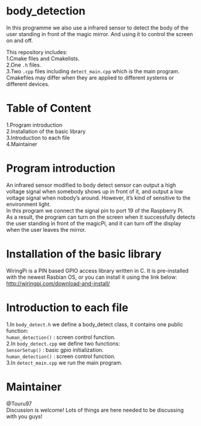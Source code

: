 # body_detection
In this programme we also use a infrared sensor to detect the body of the user standing in front of the magic mirror. And using it to control the screen on and off.

This repository includes:<br>
1.Cmake files and Cmakelists.<br>
2.One `.h` files.<br>
3.Two `.cpp` files including `detect_main.cpp` which is the main program.<br>
Cmakefiles may differ when they are applied to different systems or different devices.<br>

# Table of Content
  1.Program introduction<br>
  2.Installation of the basic library<br>
  3.Introduction to each file<br>
  4.Maintainer<br>

# Program introduction
An infrared sensor modified to body detect sensor can output a high voltage signal when somebody shows up in front of it, and output a low voltage signal when nobody’s around. However, it’s kind of sensitive to the environment light. <br>
In this program we connect the signal pin to port 19 of the Raspberry Pi.<br>
As a result, the program can turn on the screen when it successfully detects the user standing in front of the magicPi, and it can turn off the display when the user leaves the mirror.<br>
# Installation of the basic library
WiringPi is a PIN based GPIO access library written in C. It is pre-installed with the newest Rasbian OS, or you can install it using the link below:<br>
http://wiringpi.com/download-and-install/

# Introduction to each file 
1.In `body_detect.h` we define a body_detect class, it contains one public function:<br>
`human_detection()` : screen control function.<br>
2.In `body_detect.cpp` we define two functions:<br>
`SensorSetup()` : basic gpio initialization.<br>
`human_detection()` : screen control function.<br>
3.In `detect_main.cpp` we run the main program.<br>
# Maintainer
@Touru97<br>
Discussion is welcome! Lots of things are here needed to be discussing with you guys!

